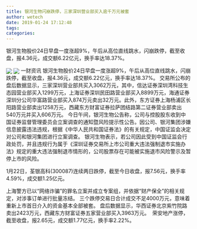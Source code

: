 ```yaml
---
title: 银河生物闪崩跌停，三家深圳营业部买入逾千万元被套
author: wetech
date: 2019-01-24 17:12:48
tags: 
categories: 
---
```

银河生物股价24日早盘一度涨超9%，午后从高位直线跳水，闪崩跌停，截至收盘，报4.36元，成交额6.22亿元，换手率达18.37%。
<!-- more -->
<img align="center" border="0" src="https://imgcdn.yicai.com/uppics/images/2019/01/89ad6f261e9e6205412bd21c21d83f06.jpg" />
<img align="center" border="0" src="https://imgcdn.yicai.com/uppics/images/2019/01/d61d0788896e6cd8fe0eeb6d50c3860d.jpg" />
一财资讯
银河生物股价24日早盘一度涨超9%，午后从高位直线跳水，闪崩跌停，截至收盘，报4.36元，成交额6.22亿元，换手率达18.37%。
交易所公布的盘后数据显示，三家深圳营业部共买入3062万元，其中，信达证券深圳湾科技生态园营业部买入1299万元，上海证券深圳民田路营业部买入8899万元，海通证券深圳分公司华富路营业部买入874万元卖出32万元。此外，东方证券上海杨浦区长阳路营业部卖出1258万元，西藏东方财富证券拉萨团结路第二证券营业部卖出540万元并买入606万元。
今日午间，银河生物公告称，公司与控股股东收到中国证券监督管理委员会立案调查的通知暨风险提示性公告。因公司、银河集团涉嫌信息披露违法违规，根据《中华人民共和国证券法》的有关规定，中国证监会决定对公司和银河集团进行立案调查。
银河生物表示，若公司因此受到中国证监会行政处罚，并且违规行为属于《深圳证券交易所上市公司重大违法强制退市实施办法》规定的重大违法强制退市情形的，公司股票存在可能被实施退市风险警示及暂停上市的风险。
 
 
1月22日，荃银高科(300087)连续两日跌停，截至今日收盘，报7.56元，换手率4.59%，成交额1.25亿元。
上海警方已以“网络诈骗”的罪名立案并成立专案组，并依据“财产保全”的相关规定，对涉事订单进行批量冻结。
三个跌停交易日合计成交不足4000万元，意味着重新上市首日介入的资金基本全部被套。
盘后数据显示，华西证券北京紫竹院路卖出2423万元，西藏东方财富证券五家营业部买入3963万元。 
荣安地产涨停，截至收盘，报2.65元，成交额1.77亿元，换手率2.22%。
